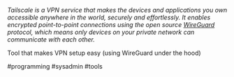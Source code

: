*Tailscale is a VPN service that makes the devices and applications you own accessible anywhere in the world, securely and effortlessly. It enables encrypted point-to-point connections using the open source [WireGuard](https://www.wireguard.com) protocol, which means only devices on your private network can communicate with each other.*

Tool that makes VPN setup easy (using WireGuard under the hood)

#programming #sysadmin #tools 